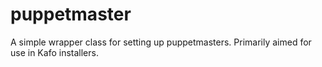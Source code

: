 # puppetmaster

A simple wrapper class for setting up puppetmasters. Primarily aimed for use in Kafo installers.
